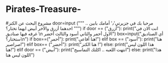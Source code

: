 # Pirates-Treasure-
#مشروع البحث عن الكنز
door=input (""" 
مرحبا بك في جزيرتي'٫'
أمامك بابين .. احدهما أزرق والآخر أبيض
ايهما تختار؟
""")
if door == ("أزرق"):
	print("انت الان في غرفه فيها صناديق \n الاول أحمر والثاني أسود والثالث أخضر")
	box=input("أي الصناديق ستختار؟\n")
	if box==("أحمر"):
		print("هنا أفاعي!")
	elif box == ("أسود"):
		print("هنا صراصير!")
	elif box== ("أخضر"):
		print("هنا الكنز !")
	else:
		print("هذا اللون ليس هنا!")
elif door == ("أبيض"):
	print("انتهت اللعبه .. اكلتك التماسيح")
else:
	print("هذا اللون ليس هنا")
